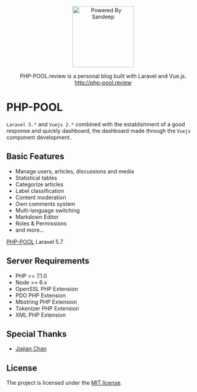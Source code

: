<p align="center">
<a href="http://php-pool.review/">
<img src="#" alt="Powered By Sandeep" width="160">
</a>
</p>

<p align="center"> PHP-POOL.review is a personal blog built with Laravel and Vue.js. <a href="http://php-pool">http://php-pool.review</a></p>

# PHP-POOL

`Laravel 5.*` and `Vuejs 2.*` combined with the establishment of a good response and quickly dashboard, the dashboard made through the `Vuejs` component development.


## Basic Features

- Manage users, articles, discussions and media
- Statistical tables
- Categorize articles
- Label classification
- Content moderation
- Own comments system
- Multi-language switching
- Markdown Editor
- Roles & Permissions
- and more...

[PHP-POOL](https://github.com) Laravel 5.7

## Server Requirements

- PHP >= 7.1.0
- Node >= 6.x
- OpenSSL PHP Extension
- PDO PHP Extension
- Mbstring PHP Extension
- Tokenizer PHP Extension
- XML PHP Extension

## Special Thanks

- [Jiajian Chan](http://github.com/jcc)

## License

The project is licensed under the [MIT license](http://opensource.org/licenses/MIT).
